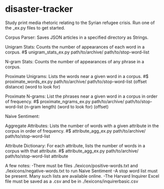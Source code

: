 # disaster-tracker
Study print media rhetoric relating to the Syrian refugee crisis. Run one of the _ex.py files to get started.  

Corpus Parser: Saves JSON articles in a specified directory as Strings.

Unigram Stats: Counts the number of appearances of each word in a corpus.
    #$ unigram_stats_ex.py path/to/archive/ path/to/stop-word-list  

N-gram Stats: Counts the number of appearances of any phrase in a corpus.

Proximate Unigrams: Lists the words near a given word in a corpus.
    #$ proximate_words_ex.py path/to/archive/ path/to/stop-word-list (offset distance) (word to look for)  

Proximate N-grams: List the phrases near a given word in a corpus in order of frequency.
    #$ proximate_ngrams_ex.py path/to/archive/ path/to/stop-word-list (n-gram length) (word to look for) (offset)

Naive Sentiment: 

Aggregate Attributes: Lists the number of words with a given attribute in the corpus in order of frequency.
    #$ attribute_agg_ex.py path/to/archive/ path/to/stop-word-list	

Attribute Dictionary: For each attribute, lists the number of words in a corpus with that attribute.
    #$ attribute_agg_ex.py path/to/archive/ path/to/stop-word-list attribute	

A few notes:
-There must be files ./lexicon/positive-words.txt and ./lexicons/negative-words.txt to run Naive Sentiment
-A stop word list must be present. Many such lists are available online.
-The Harvard Inquirer Excel file must be saved as a .csv and be in ./lexicons/inquirerbasic.csv 

